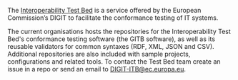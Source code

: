 The [Interoperability Test Bed](https://joinup.ec.europa.eu/collection/interoperability-test-bed-repository/solution/interoperability-test-bed) is a service offered by the European Commission’s DIGIT to facilitate the conformance testing of IT systems.

The current organisations hosts the repositories for the Interoperability Test Bed's conformance testing software (the GITB software), as well as its reusable validators for common syntaxes (RDF, XML, JSON and CSV). Additional repositories are also included with sample projects, configurations and related tools. To contact the Test Bed team create an issue in a repo or send an email to DIGIT-ITB@ec.europa.eu.

